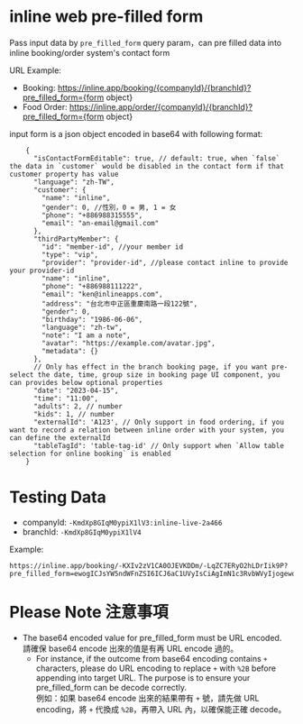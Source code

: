 # inline web pre-filled form

Pass input data by `pre_filled_form` query param，can pre filled data into inline booking/order system's contact form

URL Example:
- Booking: https://inline.app/booking/{companyId}/{branchId}?pre_filled_form={form object}
- Food Order: https://inline.app/order/{companyId}/{branchId}?pre_filled_form={form object}

input form is a json object encoded in base64 with following format:

```
    {
      "isContactFormEditable": true, // default: true, when `false` the data in `customer` would be disabled in the contact form if that customer property has value
      "language": "zh-TW",
      "customer": {
        "name": "inline",
        "gender": 0, //性別，0 = 男, 1 = 女
        "phone": "+886988315555",
        "email": "an-email@gmail.com"
      },
      "thirdPartyMember": {
        "id": "member-id", //your member id
        "type": "vip",
        "provider": "provider-id", //please contact inline to provide your provider-id
        "name": "inline",
        "phone": "+886988111222",
        "email": "ken@inlineapps.com",
        "address": "台北市中正區重慶南路一段122號",
        "gender": 0,
        "birthday": "1986-06-06",
        "language": "zh-tw",
        "note": "I am a note",
        "avatar": "https://example.com/avatar.jpg",
        "metadata": {}
      },
      // Only has effect in the branch booking page, if you want pre-select the date, time, group size in booking page UI component, you can provides below optional properties
      "date": "2023-04-15",
      "time": "11:00",
      "adults": 2, // number
      "kids": 1, // number
      "externalId": 'A123', // Only support in food ordering, if you want to record a relation between inline order with your system, you can define the externalId
      "tableTagId": 'table-tag-id' // Only support when `Allow table selection for online booking` is enabled 
    }
```

# Testing Data

- companyId: `-KmdXp8GIqM0ypiX1lV3:inline-live-2a466`
- branchId: `-KmdXp8GIqM0ypiX1lV4`

Example:

```
https://inline.app/booking/-KXIv2zV1CA0OJEVKDDm/-LqZC7ERyO2hLDrIik9P?pre_filled_form=ewogICJsYW5ndWFnZSI6ICJ6aC1UVyIsCiAgImN1c3RvbWVyIjogewogICAgIm5hbWUiOiAiaW5saW5lIiwKICAgICJnZW5kZXIiOiAwCiAgfSwKICAidGhpcmRQYXJ0eU1lbWJlciI6IHsKICAgICJpZCI6ICIxMjMiLAogICAgInR5cGUiOiAidmlwIiwKICAgICJwcm92aWRlciI6ICJnYiIsCiAgICAibmFtZSI6ICJpbmxpbmUiLAogICAgImdlbmRlciI6IDAsCiAgICAiYmlydGhkYXkiOiAiMTk4Ni0wNi0wNiIsCiAgICAibGFuZ3VhZ2UiOiAiemgtdHciCiAgfQp9
```

# Please Note 注意事項

- The base64 encoded value for pre_filled_form must be URL encoded.  
  請確保 base64 encode 出來的值是有再 URL encode 過的。
   * For instance, if the outcome from base64 encoding contains `+` characters, please do URL encoding to replace `+` with `%2B` before appending into target URL. The purpose is to ensure your pre_filled_form can be decode correctly.  
     例如：如果 base64 encode 出來的結果帶有 `+` 號，請先做 URL encoding，將 `+` 代換成 `%2B`，再帶入 URL 內，以確保能正確 decode。

